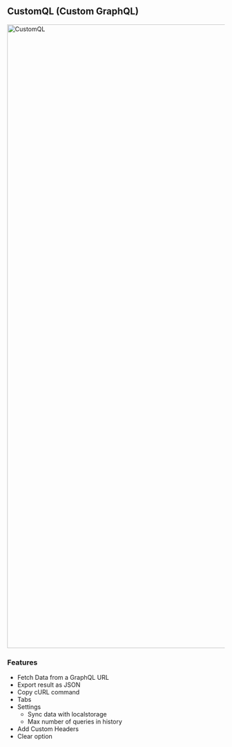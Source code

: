## CustomQL (Custom GraphQL)

<img width="1440" alt="CustomQL" src="https://user-images.githubusercontent.com/43822585/80285053-e2718000-873f-11ea-963d-31f180a7c994.png">

### Features

- Fetch Data from a GraphQL URL
- Export result as JSON
- Copy cURL command
- Tabs
- Settings
  - Sync data with localstorage
  - Max number of queries in history
- Add Custom Headers
- Clear option
